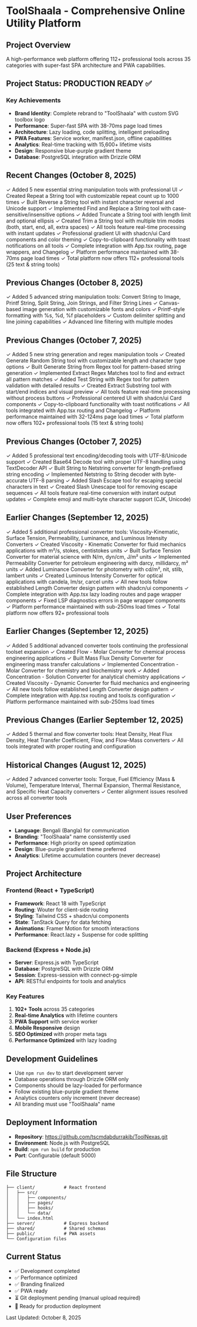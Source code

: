 # ToolShaala - Comprehensive Online Utility Platform

## Project Overview
A high-performance web platform offering 112+ professional tools across 35 categories with super-fast SPA architecture and PWA capabilities.

## Project Status: PRODUCTION READY ✅

### Key Achievements
- **Brand Identity**: Complete rebrand to "ToolShaala" with custom SVG toolbox logo
- **Performance**: Super-fast SPA with 38-70ms page load times
- **Architecture**: Lazy loading, code splitting, intelligent preloading
- **PWA Features**: Service worker, manifest.json, offline capabilities
- **Analytics**: Real-time tracking with 15,600+ lifetime visits
- **Design**: Responsive blue-purple gradient theme
- **Database**: PostgreSQL integration with Drizzle ORM

## Recent Changes (October 8, 2025)
✓ Added 5 new essential string manipulation tools with professional UI
✓ Created Repeat a String tool with customizable repeat count up to 1000 times
✓ Built Reverse a String tool with instant character reversal and Unicode support
✓ Implemented Find and Replace a String tool with case-sensitive/insensitive options
✓ Added Truncate a String tool with length limit and optional ellipsis
✓ Created Trim a String tool with multiple trim modes (both, start, end, all, extra spaces)
✓ All tools feature real-time processing with instant updates
✓ Professional gradient UI with shadcn/ui Card components and color theming
✓ Copy-to-clipboard functionality with toast notifications on all tools
✓ Complete integration with App.tsx routing, page wrappers, and Changelog
✓ Platform performance maintained with 38-70ms page load times
✓ Total platform now offers 112+ professional tools (25 text & string tools)

## Previous Changes (October 8, 2025)
✓ Added 5 advanced string manipulation tools: Convert String to Image, Printf String, Split String, Join Strings, and Filter String Lines
✓ Canvas-based image generation with customizable fonts and colors
✓ Printf-style formatting with %s, %d, %f placeholders
✓ Custom delimiter splitting and line joining capabilities
✓ Advanced line filtering with multiple modes

## Previous Changes (October 7, 2025)
✓ Added 5 new string generation and regex manipulation tools
✓ Created Generate Random String tool with customizable length and character type options
✓ Built Generate String from Regex tool for pattern-based string generation
✓ Implemented Extract Regex Matches tool to find and extract all pattern matches
✓ Added Test String with Regex tool for pattern validation with detailed results
✓ Created Extract Substring tool with start/end indices and visual preview
✓ All tools feature real-time processing without process buttons
✓ Professional centered UI with shadcn/ui Card components
✓ Copy-to-clipboard functionality with toast notifications
✓ All tools integrated with App.tsx routing and Changelog
✓ Platform performance maintained with 32-124ms page load times
✓ Total platform now offers 102+ professional tools (15 text & string tools)

## Previous Changes (October 7, 2025)
✓ Added 5 professional text encoding/decoding tools with UTF-8/Unicode support
✓ Created Base64 Decode tool with proper UTF-8 handling using TextDecoder API
✓ Built String to Netstring converter for length-prefixed string encoding
✓ Implemented Netstring to String decoder with byte-accurate UTF-8 parsing
✓ Added Slash Escape tool for escaping special characters in text
✓ Created Slash Unescape tool for removing escape sequences
✓ All tools feature real-time conversion with instant output updates
✓ Complete emoji and multi-byte character support (CJK, Unicode)

## Earlier Changes (September 12, 2025)
✓ Added 5 additional professional converter tools: Viscosity-Kinematic, Surface Tension, Permeability, Luminance, and Luminous Intensity Converters
✓ Created Viscosity - Kinematic Converter for fluid mechanics applications with m²/s, stokes, centistokes units
✓ Built Surface Tension Converter for material science with N/m, dyn/cm, J/m² units
✓ Implemented Permeability Converter for petroleum engineering with darcy, millidarcy, m² units
✓ Added Luminance Converter for photometry with cd/m², nit, stilb, lambert units
✓ Created Luminous Intensity Converter for optical applications with candela, lm/sr, carcel units
✓ All new tools follow established Length Converter design pattern with shadcn/ui components
✓ Complete integration with App.tsx lazy loading routes and page wrapper components
✓ Fixed LSP diagnostics errors in page wrapper components
✓ Platform performance maintained with sub-250ms load times
✓ Total platform now offers 92+ professional tools

## Earlier Changes (September 12, 2025)
✓ Added 5 additional advanced converter tools continuing the professional toolset expansion
✓ Created Flow - Molar Converter for chemical process engineering applications
✓ Built Mass Flux Density Converter for engineering mass transfer calculations
✓ Implemented Concentration - Molar Converter for chemistry and biochemistry work
✓ Added Concentration - Solution Converter for analytical chemistry applications
✓ Created Viscosity - Dynamic Converter for fluid mechanics and engineering
✓ All new tools follow established Length Converter design pattern
✓ Complete integration with App.tsx routing and tools.ts configuration
✓ Platform performance maintained with sub-250ms load times

## Previous Changes (Earlier September 12, 2025)
✓ Added 5 thermal and flow converter tools: Heat Density, Heat Flux Density, Heat Transfer Coefficient, Flow, and Flow-Mass converters
✓ All tools integrated with proper routing and configuration

## Historical Changes (August 12, 2025)
✓ Added 7 advanced converter tools: Torque, Fuel Efficiency (Mass & Volume), Temperature Interval, Thermal Expansion, Thermal Resistance, and Specific Heat Capacity converters
✓ Center alignment issues resolved across all converter tools

## User Preferences
- **Language**: Bengali (Bangla) for communication
- **Branding**: "ToolShaala" name consistently used
- **Performance**: High priority on speed optimization
- **Design**: Blue-purple gradient theme preferred
- **Analytics**: Lifetime accumulation counters (never decrease)

## Project Architecture

### Frontend (React + TypeScript)
- **Framework**: React 18 with TypeScript
- **Routing**: Wouter for client-side routing
- **Styling**: Tailwind CSS + shadcn/ui components
- **State**: TanStack Query for data fetching
- **Animations**: Framer Motion for smooth interactions
- **Performance**: React.lazy + Suspense for code splitting

### Backend (Express + Node.js)
- **Server**: Express.js with TypeScript
- **Database**: PostgreSQL with Drizzle ORM
- **Session**: Express-session with connect-pg-simple
- **API**: RESTful endpoints for tools and analytics

### Key Features
1. **102+ Tools** across 35 categories
2. **Real-time Analytics** with lifetime counters
3. **PWA Support** with service worker
4. **Mobile Responsive** design
5. **SEO Optimized** with proper meta tags
6. **Performance Optimized** with lazy loading

## Development Guidelines
- Use `npm run dev` to start development server
- Database operations through Drizzle ORM only
- Components should be lazy-loaded for performance
- Follow existing blue-purple gradient theme
- Analytics counters only increment (never decrease)
- All branding must use "ToolShaala" name

## Deployment Information
- **Repository**: https://github.com/tscmdabdurrakib/ToolNexas.git
- **Environment**: Node.js with PostgreSQL
- **Build**: `npm run build` for production
- **Port**: Configurable (default 5000)

## File Structure
```
├── client/           # React frontend
│   ├── src/
│   │   ├── components/
│   │   ├── pages/
│   │   ├── hooks/
│   │   └── data/
│   └── index.html
├── server/           # Express backend
├── shared/           # Shared schemas
├── public/           # PWA assets
└── Configuration files
```

## Current Status
- ✅ Development completed
- ✅ Performance optimized
- ✅ Branding finalized
- ✅ PWA ready
- ⏳ Git deployment pending (manual upload required)
- 🎯 Ready for production deployment

Last Updated: October 8, 2025